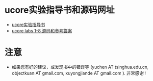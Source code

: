 # ucore实验指导书和源码网址

- [ucore实验指导书](http://objectkuan.gitbooks.io/ucore-docs/)
- [ucore labs 1-8 源码和参考答案 ](https://github.com/chyyuu/mooc_os_lab)

# 注意
- 如果您有好的建议，或发现书中的错误等 (yuchen AT tsinghua.edu.cn, objectkuan AT gmail.com, xuyongjiande AT gmail.com ). 非常感谢！



